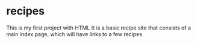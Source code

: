 # recipes
This is my first project with HTML
It is a basic recipe site that consists of a main index page, which will have links to a few recipes